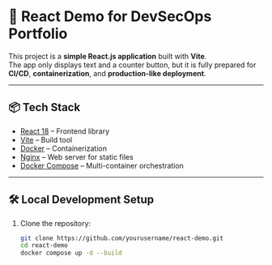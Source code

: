 # 🚀 React Demo for DevSecOps Portfolio

This project is a **simple React.js application** built with **Vite**.  
The app only displays text and a counter button, but it is fully prepared for **CI/CD**, **containerization**, and **production-like deployment**.

---

## 📦 Tech Stack
- [React 18](https://react.dev/) – Frontend library
- [Vite](https://vitejs.dev/) – Build tool
- [Docker](https://www.docker.com/) – Containerization
- [Nginx](https://nginx.org/) – Web server for static files
- [Docker Compose](https://docs.docker.com/compose/) – Multi-container orchestration

---

## 🛠️ Local Development Setup

1. Clone the repository:
   ```bash
   git clone https://github.com/yourusername/react-demo.git
   cd react-demo
   docker compose up -d --build
